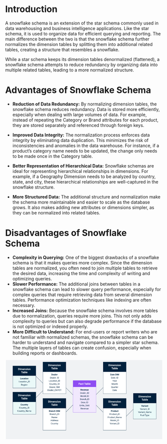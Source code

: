 # Introduction

A snowflake schema is an extension of the star schema commonly used in data warehousing and business intelligence applications. Like the star schema, it is used to organize data for efficient querying and reporting. The main difference between the two is that the snowflake schema further normalizes the dimension tables by splitting them into additional related tables, creating a structure that resembles a snowflake.

While a star schema keeps its dimension tables denormalized (flattened), a snowflake schema attempts to reduce redundancy by organizing data into multiple related tables, leading to a more normalized structure.


# Advantages of Snowflake Schema
- **Reduction of Data Redundancy:** By normalizing dimension tables, the snowflake schema reduces redundancy. Data is stored more efficiently, especially when dealing with large volumes of data. For example, instead of repeating the Category or Brand attributes for each product, they are stored separately and referenced through foreign keys.

- **Improved Data Integrity:** The normalization process enforces data integrity by eliminating data duplication. This minimizes the risk of inconsistencies and anomalies in the data warehouse. For instance, if a product’s category name needs to be updated, the change only needs to be made once in the Category table.
- **Better Representation of Hierarchical Data:** Snowflake schemas are ideal for representing hierarchical relationships in dimensions. For example, if a Geography Dimension needs to be analyzed by country, state, and city, these hierarchical relationships are well-captured in the snowflake structure.
- **More Structured Data:** The additional structure and normalization make the schema more maintainable and easier to scale as the database grows. It also makes adding new attributes or dimensions simpler, as they can be normalized into related tables.

# Disadvantages of Snowflake Schema

- **Complexity in Querying:** One of the biggest drawbacks of a snowflake schema is that it makes queries more complex. Since the dimension tables are normalized, you often need to join multiple tables to retrieve the desired data, increasing the time and complexity of writing and optimizing queries.
- **Slower Performance:** The additional joins between tables in a snowflake schema can lead to slower query performance, especially for complex queries that require retrieving data from several dimension tables. Performance optimization techniques like indexing are often necessary.
- **Increased Joins:** Because the snowflake schema involves more tables due to normalization, queries require more joins. This not only adds complexity to queries but can also degrade performance if the database is not optimized or indexed properly.
- **More Difficult to Understand:** For end-users or report writers who are not familiar with normalized schemas, the snowflake schema can be harder to understand and navigate compared to a simpler star schema. The multiple layers of tables can create confusion, especially when building reports or dashboards.

![alt text](image-1.png)